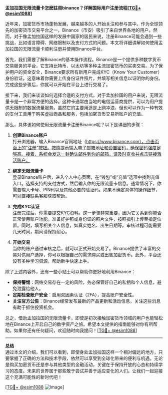 **孟加拉国无限流量卡怎麽註冊binance？详解国际用户注册流程[[TG💪+ @esim1088](https://t.me/s/esim1088)]**

近年来，加密货币市场蓬勃发展，越来越多的人开始关注和参与其中。作为全球领先的加密货币交易平台之一，Binance（币安）吸引了来自世界各地的用户。然而，对于像孟加拉国这样的发展中国家的居民来说，注册Binance可能会遇到一些挑战，比如语言障碍、网络限制以及支付方式的问题。本文将详细讲解如何使用孟加拉国的无限流量卡顺利注册并使用Binance平台。

首先，我们需要了解Binance的基本操作流程。Binance是一个提供多种数字货币交易服务的平台，它支持比特币、以太坊等多种主流加密货币的买卖交易。为了保护用户的资金安全，Binance要求所有新用户完成KYC（Know Your Customer）身份验证。这意味着你需要上传身份证件照片，并填写相关信息以证明你的身份。完成这些步骤后，你就可以开始在平台上进行交易了。

接下来，我们来谈谈如何选择合适的支付方式。对于孟加拉国的用户来说，无限流量卡是一个非常方便的选择。这种卡通常由当地的电信运营商提供，可以为用户提供无限制的数据流量服务。虽然它的主要用途是上网冲浪，但也可以作为一种有效的支付工具用于购买虚拟商品和服务，包括加密货币交易所账户的充值。

那么，具体该如何使用无限流量卡注册Binance呢？以下是详细的步骤：

1. **创建Binance账户**  
   打开浏览器，输入Binance官网地址（https://www.binance.com），点击页面上的“注册”按钮。按照提示输入电子邮箱地址和设置密码，确保密码强度足够高。接着，系统会发送一封确认邮件到你的邮箱，请及时查收并点击链接激活账户。

2. **绑定无限流量卡**  
   登录Binance账户后，进入个人中心页面，在“钱包”或“充值”选项中找到充值入口。选择支持的支付方式，然后输入你的无限流量卡信息。通常情况下，你需要输入卡号、PIN码以及其他必要的验证码。如果不确定具体的操作细节，可以直接联系客服获取帮助。

3. **完成KYC认证**  
   注册完成后，你需要提交KYC资料。这一步骤非常重要，因为它关系到你能否正常使用账户功能。准备好护照或身份证的照片文件，按照指引上传至指定位置。同时，填写相关个人信息，如真实姓名、出生日期等。审核过程可能需要几天时间，期间请保持耐心。

4. **开始交易**  
   当你的账户通过审核之后，就可以正式开始交易了。Binance提供了丰富的交易对供用户选择，你可以根据自己的需求购买或出售加密货币。此外，平台还设有多种学习资源，帮助新手快速上手。

除了上述内容外，还有一些小贴士可以帮助你更好地利用Binance：  
- **保持警惕**：网络交易存在一定的风险，务必保管好自己的私钥和个人信息，避免泄露给他人。  
- **定期检查账户安全**：启用双因素认证（2FA），提高账户安全性。  
- **关注官方公告**：Binance经常发布最新的产品更新和活动信息，关注这些消息有助于抓住投资机会。

总之，借助孟加拉国的无限流量卡，即使是初次接触加密货币领域的用户也能轻松地在Binance上开启自己的数字资产之旅。希望本文提供的指南能够对你有所帮助。如果你还有任何疑问，欢迎随时向我提问！[[TG💪+ @esim1088](https://t.me/s/esim1088)]

---

**总结**  
通过本文的介绍，我们可以看到，即使身处孟加拉国这样一个相对偏远的地方，只要掌握了正确的方法和技术手段，依然可以享受到全球化带来的便利与机遇。无论是购买加密货币还是参与其他类型的金融活动，关键在于保持开放的心态和持续学习的态度。未来的世界属于那些敢于尝试并善于适应变化的人们。让我们一起迎接这个充满可能性的新时代吧！

[[TG💪+ @esim1088](https://t.me/s/esim1088) ![Image](https://i.postimg.cc/4NQfJmqS/Snipaste-2025-05-13-00-14-12.png)]